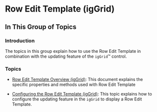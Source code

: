 ﻿<!--
|metadata|
{
    "fileName": "iggrid-updating-rowedittemplate-landingpage",
    "controlName": "igGrid",
    "tags": ["Editing","Grids","Layouts","Templating"]
}
|metadata|
-->

# Row Edit Template (igGrid)

## In This Group of Topics

### Introduction

The topics in this group explain how to use the Row Edit Template in combination with the updating feature of the `igGrid`™ control.

### Topics

- [Row Edit Template Overview (igGrid)](igGrid-Updating-RowEditTemplate.html): This document explains the specific properties and methods used with Row Edit Template

- [Configuring the Row Edit Template (igGrid)](igGrid-Updating-RowEditTemplate-Configuring.html): This topic explains how to configure the updating feature in the `igGrid` to display a Row Edit Template.





 

 


